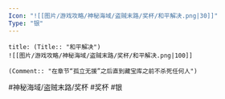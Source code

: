 ```yaml
---
Icon: "![[图片/游戏攻略/神秘海域/盗贼末路/奖杯/和平解决.png|30]]"
Type: "银"
---
```

```ad-common-silver-trophy
title: (Title:: "和平解决")
![[图片/游戏攻略/神秘海域/盗贼末路/奖杯/和平解决.png|100]]

(Comment:: "在章节“孤立无援”之后直到藏宝库之前不杀死任何人")
```

#神秘海域/盗贼末路/奖杯 #奖杯 #银
